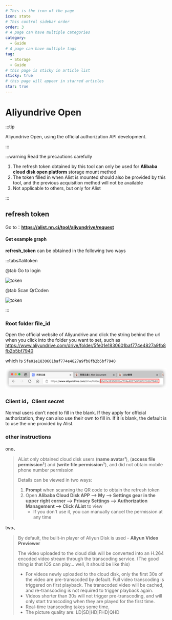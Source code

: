 ```yaml
---
# This is the icon of the page
icon: state
# This control sidebar order
order: 3
# A page can have multiple categories
category:
  - Guide
# A page can have multiple tags
tag:
  - Storage
  - Guide
# this page is sticky in article list
sticky: true
# this page will appear in starred articles
star: true
---
```


# Aliyundrive Open

:::tip

Aliyundrive Open, using the official authorization API development.

:::


:::warning Read the precautions carefully

1. The refresh token obtained by this tool can only be used for **Alibaba cloud disk open platform** storage mount method
2. The token filled in when Alist is mounted should also be provided by this tool, and the previous acquisition method will not be available
3. Not applicable to others, but only for Alist

:::

## refresh token

Go to：**https://alist.nn.ci/tool/aliyundrive/request**

#### Get example graph

**refresh_token** can be obtained in the following two ways

:::tabs#alitoken

@tab Go to login

![token](/img/drivers/aliyun/token1.png)

@tab Scan QrCoden

![token](/img/drivers/aliyun/token2.png)

:::



### Root folder file_id

Open the official website of Aliyundrive and click the string behind the url when you click into the folder you want to set, such as https://www.aliyundrive.com/drive/folder/5fe01e1830601baf774e4827a9fb8fb2b5bf7940

which is `5fe01e1830601baf774e4827a9fb8fb2b5bf7940`

![file_id](/img/drivers/aliyundrive.png)



### Client id，Client secret

Normal users don’t need to fill in the blank. If they apply for official authorization, they can also use their own to fill in. If it is blank, the default is to use the one provided by Alist.



### other instructions

one、

> AList only obtained cloud disk users (**name avatar¹**), (**access file permission²**) and (**write file permission³**), and did not obtain mobile phone number permission
>
> Details can be viewed in two ways:
>
> 1. **Prompt** when scanning the QR code to obtain the refresh token
> 2. Open **Alibaba Cloud Disk APP --> My --> Settings gear in the upper right corner --> Privacy Settings --> Authorization Management --> Click AList** to view
>     - If you don't use it, you can manually cancel the permission at any time

two、

>By default, the built-in player of Aliyun Disk is used - **Aliyun Video Previewer**
>
>The video uploaded to the cloud disk will be converted into an H.264 encoded video stream through the transcoding service. (The good thing is that IOS can play... well, it should be like this)
>
>- For videos newly uploaded to the cloud disk, only the first 30s of the video are pre-transcoded by default. Full video transcoding is triggered on first playback. The transcoded video will be cached, and re-transcoding is not required to trigger playback again.
>- Videos shorter than 30s will not trigger pre-transcoding, and will only start transcoding when they are played for the first time.
>- Real-time transcoding takes some time.
>- The picture quality are: LD|SD|HD|FHD|QHD
